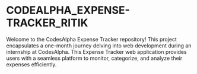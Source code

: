 # CODEALPHA_EXPENSE-TRACKER_RITIK
Welcome to the CodesAlpha Expense Tracker repository! This project encapsulates a one-month journey delving into web development during an internship at CodesAlpha. This Expense Tracker web application provides users with a seamless platform to monitor, categorize, and analyze their expenses efficiently.
